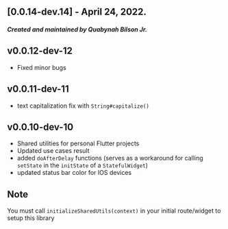 ## [0.0.14-dev.14] - April 24, 2022.
##### Created and maintained by <strong>Quabynah Bilson Jr.</strong>

## v0.0.12-dev-12
- Fixed minor bugs

## v0.0.11-dev-11
- text capitalization fix with `String#capitalize()`

## v0.0.10-dev-10
- Shared utilities for personal Flutter projects
- Updated use cases result
- added `doAfterDelay` functions (serves as a workaround for calling `setState` in the `initState` of
  a `StatefulWidget`)
- updated status bar color for IOS devices


## Note

You must call `initializeSharedUtils(context)` in your initial route/widget to setup this library
